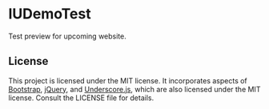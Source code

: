 # IUDemoTest

Test preview for upcoming website.

## License

This project is licensed under the MIT license. It incorporates aspects of [Bootstrap](https://github.com/twbs/bootstrap/), [jQuery](https://github.com/jquery/jquery/), and [Underscore.js](https://github.com/jashkenas/underscore/), which are also licensed under the MIT license. Consult the LICENSE file for details.
